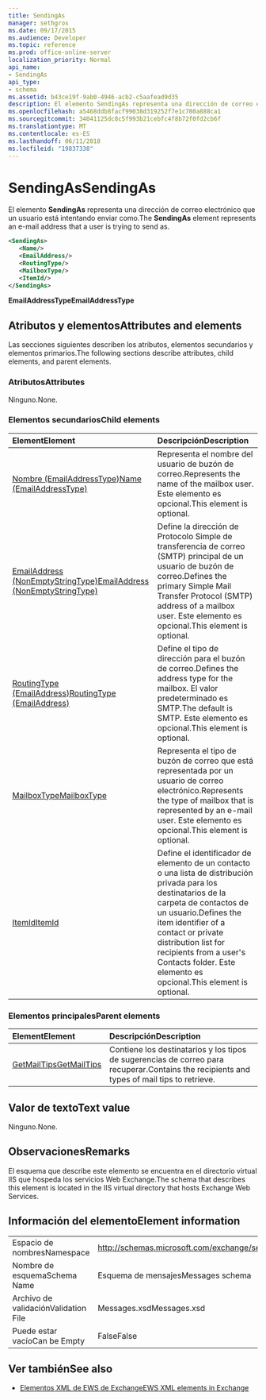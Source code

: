 ```yaml
---
title: SendingAs
manager: sethgros
ms.date: 09/17/2015
ms.audience: Developer
ms.topic: reference
ms.prod: office-online-server
localization_priority: Normal
api_name:
- SendingAs
api_type:
- schema
ms.assetid: b43ce19f-9ab0-4946-acb2-c5aafead9d35
description: El elemento SendingAs representa una dirección de correo electrónico que un usuario está intentando enviar como.
ms.openlocfilehash: a5468ddb8facf99038d319252f7e1c780a888ca1
ms.sourcegitcommit: 34041125dc8c5f993b21cebfc4f8b72f0fd2cb6f
ms.translationtype: MT
ms.contentlocale: es-ES
ms.lasthandoff: 06/11/2018
ms.locfileid: "19837338"
---
```

# <a name="sendingas"></a><span data-ttu-id="c1ba7-103">SendingAs</span><span class="sxs-lookup"><span data-stu-id="c1ba7-103">SendingAs</span></span>

<span data-ttu-id="c1ba7-104">El elemento **SendingAs** representa una dirección de correo electrónico que un usuario está intentando enviar como.</span><span class="sxs-lookup"><span data-stu-id="c1ba7-104">The **SendingAs** element represents an e-mail address that a user is trying to send as.</span></span> 
  
```XML
<SendingAs>
   <Name/>
   <EmailAddress/>
   <RoutingType/>
   <MailboxType/>
   <ItemId/>
</SendingAs>
```

 <span data-ttu-id="c1ba7-105">**EmailAddressType**</span><span class="sxs-lookup"><span data-stu-id="c1ba7-105">**EmailAddressType**</span></span>
## <a name="attributes-and-elements"></a><span data-ttu-id="c1ba7-106">Atributos y elementos</span><span class="sxs-lookup"><span data-stu-id="c1ba7-106">Attributes and elements</span></span>

<span data-ttu-id="c1ba7-107">Las secciones siguientes describen los atributos, elementos secundarios y elementos primarios.</span><span class="sxs-lookup"><span data-stu-id="c1ba7-107">The following sections describe attributes, child elements, and parent elements.</span></span>
  
### <a name="attributes"></a><span data-ttu-id="c1ba7-108">Atributos</span><span class="sxs-lookup"><span data-stu-id="c1ba7-108">Attributes</span></span>

<span data-ttu-id="c1ba7-109">Ninguno.</span><span class="sxs-lookup"><span data-stu-id="c1ba7-109">None.</span></span>
  
### <a name="child-elements"></a><span data-ttu-id="c1ba7-110">Elementos secundarios</span><span class="sxs-lookup"><span data-stu-id="c1ba7-110">Child elements</span></span>

|<span data-ttu-id="c1ba7-111">**Element**</span><span class="sxs-lookup"><span data-stu-id="c1ba7-111">**Element**</span></span>|<span data-ttu-id="c1ba7-112">**Descripción**</span><span class="sxs-lookup"><span data-stu-id="c1ba7-112">**Description**</span></span>|
|:-----|:-----|
|[<span data-ttu-id="c1ba7-113">Nombre (EmailAddressType)</span><span class="sxs-lookup"><span data-stu-id="c1ba7-113">Name (EmailAddressType)</span></span>](name-emailaddresstype.md) <br/> |<span data-ttu-id="c1ba7-114">Representa el nombre del usuario de buzón de correo.</span><span class="sxs-lookup"><span data-stu-id="c1ba7-114">Represents the name of the mailbox user.</span></span> <span data-ttu-id="c1ba7-115">Este elemento es opcional.</span><span class="sxs-lookup"><span data-stu-id="c1ba7-115">This element is optional.</span></span>  <br/> |
|[<span data-ttu-id="c1ba7-116">EmailAddress (NonEmptyStringType)</span><span class="sxs-lookup"><span data-stu-id="c1ba7-116">EmailAddress (NonEmptyStringType)</span></span>](emailaddress-nonemptystringtype.md) <br/> |<span data-ttu-id="c1ba7-117">Define la dirección de Protocolo Simple de transferencia de correo (SMTP) principal de un usuario de buzón de correo.</span><span class="sxs-lookup"><span data-stu-id="c1ba7-117">Defines the primary Simple Mail Transfer Protocol (SMTP) address of a mailbox user.</span></span> <span data-ttu-id="c1ba7-118">Este elemento es opcional.</span><span class="sxs-lookup"><span data-stu-id="c1ba7-118">This element is optional.</span></span>  <br/> |
|[<span data-ttu-id="c1ba7-119">RoutingType (EmailAddress)</span><span class="sxs-lookup"><span data-stu-id="c1ba7-119">RoutingType (EmailAddress)</span></span>](routingtype-emailaddress.md) <br/> |<span data-ttu-id="c1ba7-120">Define el tipo de dirección para el buzón de correo.</span><span class="sxs-lookup"><span data-stu-id="c1ba7-120">Defines the address type for the mailbox.</span></span> <span data-ttu-id="c1ba7-121">El valor predeterminado es SMTP.</span><span class="sxs-lookup"><span data-stu-id="c1ba7-121">The default is SMTP.</span></span> <span data-ttu-id="c1ba7-122">Este elemento es opcional.</span><span class="sxs-lookup"><span data-stu-id="c1ba7-122">This element is optional.</span></span>  <br/> |
|[<span data-ttu-id="c1ba7-123">MailboxType</span><span class="sxs-lookup"><span data-stu-id="c1ba7-123">MailboxType</span></span>](mailboxtype.md) <br/> |<span data-ttu-id="c1ba7-124">Representa el tipo de buzón de correo que está representada por un usuario de correo electrónico.</span><span class="sxs-lookup"><span data-stu-id="c1ba7-124">Represents the type of mailbox that is represented by an e-mail user.</span></span> <span data-ttu-id="c1ba7-125">Este elemento es opcional.</span><span class="sxs-lookup"><span data-stu-id="c1ba7-125">This element is optional.</span></span>  <br/> |
|[<span data-ttu-id="c1ba7-126">ItemId</span><span class="sxs-lookup"><span data-stu-id="c1ba7-126">ItemId</span></span>](itemid.md) <br/> |<span data-ttu-id="c1ba7-127">Define el identificador de elemento de un contacto o una lista de distribución privada para los destinatarios de la carpeta de contactos de un usuario.</span><span class="sxs-lookup"><span data-stu-id="c1ba7-127">Defines the item identifier of a contact or private distribution list for recipients from a user's Contacts folder.</span></span> <span data-ttu-id="c1ba7-128">Este elemento es opcional.</span><span class="sxs-lookup"><span data-stu-id="c1ba7-128">This element is optional.</span></span>  <br/> |
   
### <a name="parent-elements"></a><span data-ttu-id="c1ba7-129">Elementos principales</span><span class="sxs-lookup"><span data-stu-id="c1ba7-129">Parent elements</span></span>

|<span data-ttu-id="c1ba7-130">**Element**</span><span class="sxs-lookup"><span data-stu-id="c1ba7-130">**Element**</span></span>|<span data-ttu-id="c1ba7-131">**Descripción**</span><span class="sxs-lookup"><span data-stu-id="c1ba7-131">**Description**</span></span>|
|:-----|:-----|
|[<span data-ttu-id="c1ba7-132">GetMailTips</span><span class="sxs-lookup"><span data-stu-id="c1ba7-132">GetMailTips</span></span>](getmailtips.md) <br/> |<span data-ttu-id="c1ba7-133">Contiene los destinatarios y los tipos de sugerencias de correo para recuperar.</span><span class="sxs-lookup"><span data-stu-id="c1ba7-133">Contains the recipients and types of mail tips to retrieve.</span></span>  <br/> |
   
## <a name="text-value"></a><span data-ttu-id="c1ba7-134">Valor de texto</span><span class="sxs-lookup"><span data-stu-id="c1ba7-134">Text value</span></span>

<span data-ttu-id="c1ba7-135">Ninguno.</span><span class="sxs-lookup"><span data-stu-id="c1ba7-135">None.</span></span>
  
## <a name="remarks"></a><span data-ttu-id="c1ba7-136">Observaciones</span><span class="sxs-lookup"><span data-stu-id="c1ba7-136">Remarks</span></span>

<span data-ttu-id="c1ba7-137">El esquema que describe este elemento se encuentra en el directorio virtual IIS que hospeda los servicios Web Exchange.</span><span class="sxs-lookup"><span data-stu-id="c1ba7-137">The schema that describes this element is located in the IIS virtual directory that hosts Exchange Web Services.</span></span>
  
## <a name="element-information"></a><span data-ttu-id="c1ba7-138">Información del elemento</span><span class="sxs-lookup"><span data-stu-id="c1ba7-138">Element information</span></span>

|||
|:-----|:-----|
|<span data-ttu-id="c1ba7-139">Espacio de nombres</span><span class="sxs-lookup"><span data-stu-id="c1ba7-139">Namespace</span></span>  <br/> |http://schemas.microsoft.com/exchange/services/2006/messages  <br/> |
|<span data-ttu-id="c1ba7-140">Nombre de esquema</span><span class="sxs-lookup"><span data-stu-id="c1ba7-140">Schema Name</span></span>  <br/> |<span data-ttu-id="c1ba7-141">Esquema de mensajes</span><span class="sxs-lookup"><span data-stu-id="c1ba7-141">Messages schema</span></span>  <br/> |
|<span data-ttu-id="c1ba7-142">Archivo de validación</span><span class="sxs-lookup"><span data-stu-id="c1ba7-142">Validation File</span></span>  <br/> |<span data-ttu-id="c1ba7-143">Messages.xsd</span><span class="sxs-lookup"><span data-stu-id="c1ba7-143">Messages.xsd</span></span>  <br/> |
|<span data-ttu-id="c1ba7-144">Puede estar vacío</span><span class="sxs-lookup"><span data-stu-id="c1ba7-144">Can be Empty</span></span>  <br/> |<span data-ttu-id="c1ba7-145">False</span><span class="sxs-lookup"><span data-stu-id="c1ba7-145">False</span></span>  <br/> |
   
## <a name="see-also"></a><span data-ttu-id="c1ba7-146">Ver también</span><span class="sxs-lookup"><span data-stu-id="c1ba7-146">See also</span></span>



- [<span data-ttu-id="c1ba7-147">Elementos XML de EWS de Exchange</span><span class="sxs-lookup"><span data-stu-id="c1ba7-147">EWS XML elements in Exchange</span></span>](ews-xml-elements-in-exchange.md)

